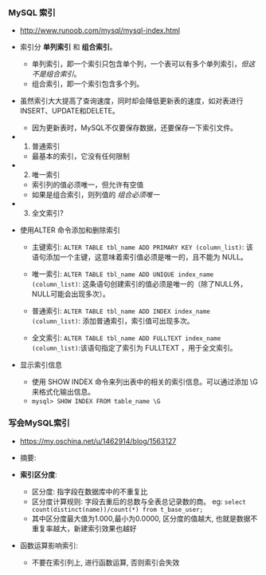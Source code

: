 ### MySQL 索引
* http://www.runoob.com/mysql/mysql-index.html

* 索引分 **单列索引** 和 **组合索引**。
    * 单列索引，即一个索引只包含单个列，一个表可以有多个单列索引，*但这不是组合索引*。
    * 组合索引，即一个索引包含多个列。

* 虽然索引大大提高了查询速度，同时却会降低更新表的速度，如对表进行INSERT、UPDATE和DELETE。
    * 因为更新表时，MySQL不仅要保存数据，还要保存一下索引文件。

* 1. 普通索引
    * 最基本的索引，它没有任何限制

* 2. 唯一索引
    * 索引列的值必须唯一，但允许有空值
    * 如果是组合索引，则列值的 *组合必须唯一*

* 3. 全文索引?


* 使用ALTER 命令添加和删除索引
    * 主键索引: `ALTER TABLE tbl_name ADD PRIMARY KEY (column_list)`: 该语句添加一个主键，这意味着索引值必须是唯一的，且不能为 NULL。

    * 唯一索引: `ALTER TABLE tbl_name ADD UNIQUE index_name (column_list)`: 这条语句创建索引的值必须是唯一的（除了NULL外，NULL可能会出现多次）。

    * 普通索引: `ALTER TABLE tbl_name ADD INDEX index_name (column_list)`: 添加普通索引，索引值可出现多次。

    * 全文索引: `ALTER TABLE tbl_name ADD FULLTEXT index_name (column_list)`:该语句指定了索引为 FULLTEXT ，用于全文索引。

* 显示索引信息
    * 使用 SHOW INDEX 命令来列出表中的相关的索引信息。可以通过添加 \G 来格式化输出信息。
    * `mysql> SHOW INDEX FROM table_name \G`


### 写会MySQL索引
* https://my.oschina.net/u/1462914/blog/1563127

* 摘要:

* **索引区分度**:
    * 区分度: 指字段在数据库中的不重复比
    * 区分度计算规则: 字段去重后的总数与全表总记录数的商。 eg: `select count(distinct(name))/count(*) from t_base_user;`
    * 其中区分度最大值为1.000,最小为0.0000, 区分度的值越大, 也就是数据不重复率越大，新建索引效果也越好

* 函数运算影响索引:
    * 不要在索引列上, 进行函数运算, 否则索引会失效

